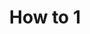 ---
title: "How to 1"
description: "Donec consectetur eros urna, imperdiet aliquet magna laoreet sit amet. Cras facilisis magna arcu."
createdAt: "Mar 23, 2023"
LastEdit: "Mar 23, 2023"
---